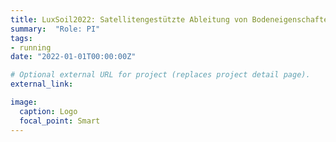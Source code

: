 ```yaml
---
title: LuxSoil2022: Satellitengestützte Ableitung von Bodeneigenschaften in Luxemburg
summary:  "Role: PI"
tags:
- running
date: "2022-01-01T00:00:00Z"

# Optional external URL for project (replaces project detail page).
external_link: 

image:
  caption: Logo
  focal_point: Smart
---
```


